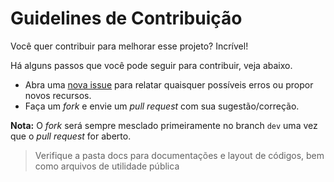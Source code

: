 # Guidelines de Contribuição
Você quer contribuir para melhorar esse projeto? Incrível!

Há alguns passos que você pode seguir para contribuir, veja abaixo.

* Abra uma [nova issue](https://github.com/training-center/training-center.github.io/issues/new) para relatar quaisquer possíveis erros ou propor novos recursos.
* Faça um *fork* e envie um *pull request* com sua sugestão/correção.

**Nota:** O *fork* será sempre mesclado primeiramente no branch `dev` uma vez que o *pull request* for aberto.

> Verifique a pasta docs para documentações e layout de códigos, bem como arquivos de utilidade pública
